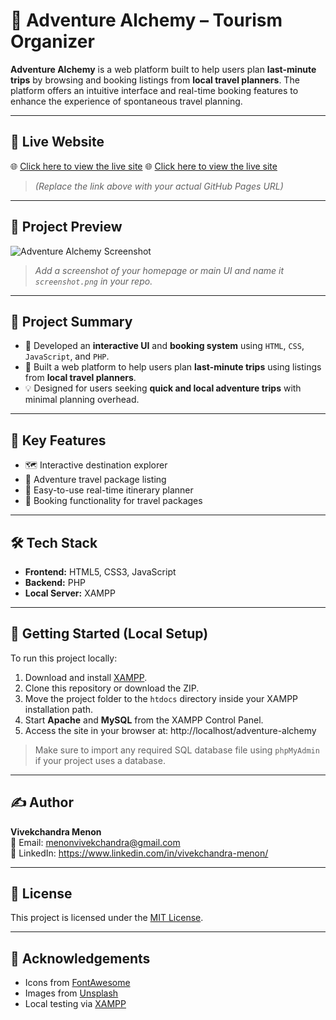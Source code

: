 # 🧭 Adventure Alchemy – Tourism Organizer

**Adventure Alchemy** is a web platform built to help users plan **last-minute trips** by browsing and booking listings from **local travel planners**. The platform offers an intuitive interface and real-time booking features to enhance the experience of spontaneous travel planning.

---

## 🔗 Live Website

🌐 [Click here to view the live site](adventurealchemy.fwh.is)
🌐 [Click here to view the live site](adventurealchemy.fwh.is/admin)
> _(Replace the link above with your actual GitHub Pages URL)_

---

## 📸 Project Preview

![Adventure Alchemy Screenshot](screenshot.png)
> _Add a screenshot of your homepage or main UI and name it `screenshot.png` in your repo._

---

## 📖 Project Summary

- 🧩 Developed an **interactive UI** and **booking system** using `HTML`, `CSS`, `JavaScript`, and `PHP`.
- 📍 Built a web platform to help users plan **last-minute trips** using listings from **local travel planners**.
- 💡 Designed for users seeking **quick and local adventure trips** with minimal planning overhead.

---

## 🎯 Key Features

- 🗺️ Interactive destination explorer
- 🧳 Adventure travel package listing
- 📆 Easy-to-use real-time itinerary planner
- 🧾 Booking functionality for travel packages
---

## 🛠️ Tech Stack

- **Frontend:** HTML5, CSS3, JavaScript
- **Backend:** PHP
- **Local Server:** XAMPP

---

## 🚀 Getting Started (Local Setup)

To run this project locally:

1. Download and install [XAMPP](https://www.apachefriends.org/index.html).
2. Clone this repository or download the ZIP.
3. Move the project folder to the `htdocs` directory inside your XAMPP installation path.
4. Start **Apache** and **MySQL** from the XAMPP Control Panel.
5. Access the site in your browser at: http://localhost/adventure-alchemy



> Make sure to import any required SQL database file using `phpMyAdmin` if your project uses a database.

---

## ✍️ Author

**Vivekchandra Menon**  
📧 Email: menonvivekchandra@gmail.com  
🔗 LinkedIn: https://www.linkedin.com/in/vivekchandra-menon/

---

## 📄 License

This project is licensed under the [MIT License](LICENSE).

---

## 🙌 Acknowledgements

- Icons from [FontAwesome](https://fontawesome.com/)
- Images from [Unsplash](https://unsplash.com/)
- Local testing via [XAMPP](https://www.apachefriends.org/)
